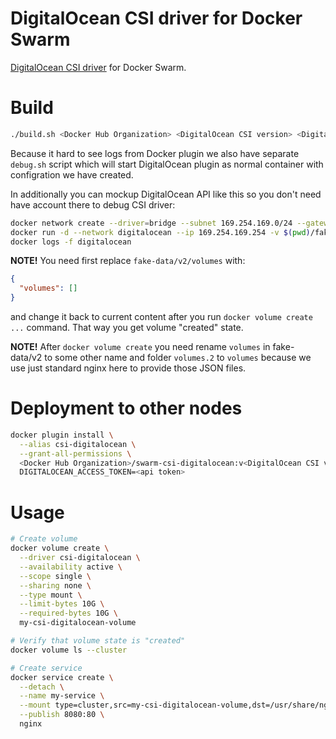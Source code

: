 # DigitalOcean CSI driver for Docker Swarm
[DigitalOcean CSI driver](https://github.com/digitalocean/csi-digitalocean) for Docker Swarm.

# Build
```bash
./build.sh <Docker Hub Organization> <DigitalOcean CSI version> <DigitalOcean API URL> <DigitalOcean API Token>
```

Because it hard to see logs from Docker plugin we also have separate `debug.sh` script which will start DigitalOcean plugin as normal container with configration we have created.

In additionally you can mockup DigitalOcean API like this so you don't need have account there to debug CSI driver:
```bash
docker network create --driver=bridge --subnet 169.254.169.0/24 --gateway 169.254.169.1 digitalocean
docker run -d --network digitalocean --ip 169.254.169.254 -v $(pwd)/fake-data:/usr/share/nginx/html --name digitalocean nginx
docker logs -f digitalocean
```
**NOTE!** You need first replace `fake-data/v2/volumes` with:
```json
{
  "volumes": []
}
```
and change it back to current content after you run `docker volume create ...` command. That way you get volume "created" state.

**NOTE!** After `docker volume create` you need rename `volumes` in fake-data/v2 to some other name and folder `volumes.2` to `volumes` because we use just standard nginx here to provide those JSON files.

# Deployment to other nodes
```bash
docker plugin install \
  --alias csi-digitalocean \
  --grant-all-permissions \
  <Docker Hub Organization>/swarm-csi-digitalocean:v<DigitalOcean CSI version> \
  DIGITALOCEAN_ACCESS_TOKEN=<api token>
```

# Usage
```bash
# Create volume
docker volume create \
  --driver csi-digitalocean \
  --availability active \
  --scope single \
  --sharing none \
  --type mount \
  --limit-bytes 10G \
  --required-bytes 10G \
  my-csi-digitalocean-volume

# Verify that volume state is "created"
docker volume ls --cluster

# Create service
docker service create \
  --detach \
  --name my-service \
  --mount type=cluster,src=my-csi-digitalocean-volume,dst=/usr/share/nginx/html \
  --publish 8080:80 \
  nginx
```
